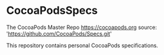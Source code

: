 # CocoaPodsSpecs

The CocoaPods Master Repo https://cocoapods.org
source: 'https://github.com/CocoaPods/Specs.git'

This repository contains personal CocoaPods specifications.
